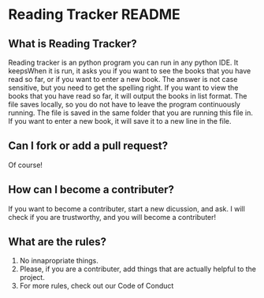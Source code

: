 # Reading Tracker README
## What is Reading Tracker?
Reading tracker is an python program you can run in any python IDE. It keepsWhen it is run, it asks you if you want to see the books that you have read so far, or if you want to enter a new book. The answer is not case sensitive, but you need to get the spelling right. If you want to view the books that you have read so far, it will output the books in list format. The file saves locally, so you do not have to leave the program continuously running. The file is saved in the same folder that you are running this file in. If you want to enter a new book, it will save it to a new line in the file.
## Can I fork or add a pull request?
Of course!
## How can I become a contributer?
If you want to become a contributer, start a new dicussion, and ask. I will check if you are trustworthy, and you will become a contributer!
## What are the rules?
1. No innapropriate things.
2. Please, if you are a contributer, add things that are actually helpful to the project.
3. For more rules, check out our Code of Conduct
